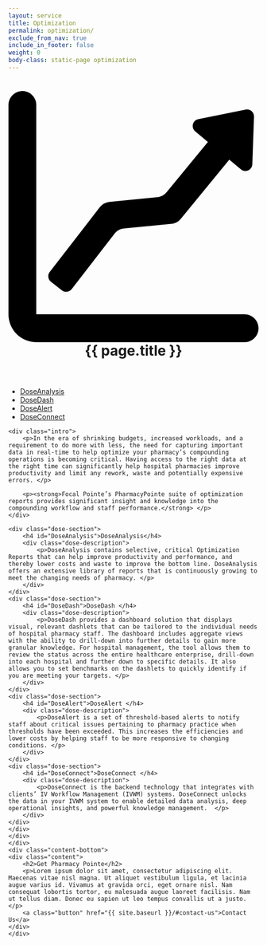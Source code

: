 ```yaml
---
layout: service
title: Optimization
permalink: optimization/
exclude_from_nav: true
include_in_footer: false
weight: 0
body-class: static-page optimization
---
```


<header class="page-header">
    <h1>
    	<svg xmlns="http://www.w3.org/2000/svg" version="1.1" x="0" y="0" viewBox="0 0 901 901" enable-background="new 0 0 901 901" xml:space="preserve"><path d="M900.5 851c0-27.6-22.4-50-50-50h-750V50c0-27.6-22.4-50-50-50s-50 22.4-50 50v751c0 55.1 44.9 100 100 100h750C878.1 901 900.5 878.6 900.5 851zM329.3 416.7L149 649.1c-8.5 10.9-6.5 26.6 4.4 35.1l39.5 30.7c10.9 8.5 26.6 6.5 35.1-4.4l153.9-198.3c8.4-10.9 21-17.8 34.7-19.1l170.3-16.5c13.2-1.3 25.4-7.7 33.8-18l174.6-212.2 42 34.8c16 13.2 40.2 2.4 40.9-18.4l6.1-170.7c0.6-16.1-14.1-28.6-29.9-25.4l-170.7 34.4c-20.6 4.1-27.2 30.3-11 43.8l45.6 37.8L569.7 363c-8.4 10.2-20.6 16.7-33.8 18l-172 16.6C350.3 399 337.7 405.9 329.3 416.7z"/></svg>
		{{ page.title }}</h1>
</header>

<section class="main-content">
	<div class="content">
		<div class="col-left">
		<div class="col-inner">
			<ul>
				<li><a href="#DoseAnalysis">DoseAnalysis</a></li>
				<li><a href="#DoseDash">DoseDash</a></li>
				<li><a href="#DoseAlert">DoseAlert</a></li>
				<li><a href="#DoseConnect">DoseConnect</a></li>
			</ul>
		</div>
	</div>
	<div class="col-main">
	<div class="col-inner">

	<div class="intro">
		<p>In the era of shrinking budgets, increased workloads, and a requirement to do more with less, the need for capturing important data in real-time to help optimize your pharmacy’s compounding operations is becoming critical. Having access to the right data at the right time can significantly help hospital pharmacies improve productivity and limit any rework, waste and potentially expensive errors. </p>

		<p><strong>Focal Pointe’s PharmacyPointe suite of optimization reports provides significant insight and knowledge into the compounding workflow and staff performance.</strong> </p>
	</div>

	<div class="dose-section">
		<h4 id="DoseAnalysis">DoseAnalysis</h4>
		<div class="dose-description">
			<p>DoseAnalysis contains selective, critical Optimization Reports that can help improve productivity and performance, and thereby lower costs and waste to improve the bottom line. DoseAnalysis offers an extensive library of reports that is continuously growing to meet the changing needs of pharmacy. </p>
		</div>
	</div>
	<div class="dose-section">
		<h4 id="DoseDash">DoseDash </h4>
		<div class="dose-description">
			<p>DoseDash provides a dashboard solution that displays visual, relevant dashlets that can be tailored to the individual needs of hospital pharmacy staff. The dashboard includes aggregate views with the ability to drill-down into further details to gain more granular knowledge. For hospital management, the tool allows them to review the status across the entire healthcare enterprise, drill-down into each hospital and further down to specific details. It also allows you to set benchmarks on the dashlets to quickly identify if you are meeting your targets. </p> 
		</div>
	</div>
	<div class="dose-section">
		<h4 id="DoseAlert">DoseAlert </h4>
		<div class="dose-description">
			<p>DoseAlert is a set of threshold-based alerts to notify staff about critical issues pertaining to pharmacy practice when thresholds have been exceeded. This increases the efficiencies and lower costs by helping staff to be more responsive to changing conditions. </p> 
		</div>
	</div>
	<div class="dose-section">
		<h4 id="DoseConnect">DoseConnect </h4>
		<div class="dose-description">
			<p>DoseConnect is the backend technology that integrates with clients’ IV Workflow Management (IVWM) systems. DoseConnect unlocks the data in your IVWM system to enable detailed data analysis, deep operational insights, and powerful knowledge management.  </p>
		</div>
	</div>
	</div>
	</div>
	</div>
	<div class="content-bottom">
	<div class="content">
		<h2>Get Pharmacy Pointe</h2>
		<p>Lorem ipsum dolor sit amet, consectetur adipiscing elit. Maecenas vitae nisl magna. Ut aliquet vestibulum ligula, et lacinia augue varius id. Vivamus at gravida orci, eget ornare nisl. Nam consequat lobortis tortor, eu malesuada augue laoreet facilisis. Nam ut tellus diam. Donec eu sapien ut leo tempus convallis ut a justo.</p>
		<a class="button" href="{{ site.baseurl }}/#contact-us">Contact Us</a>
	</div>
	</div>
</section>
